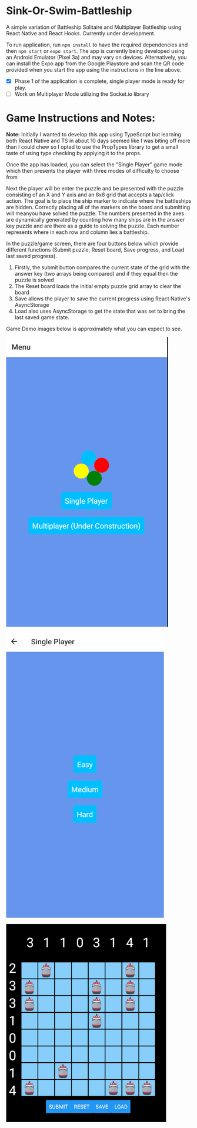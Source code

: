 # Sink-Or-Swim-Battleship
A simple variation of Battleship Solitaire and Multiplayer Battleship using React Native and React Hooks. Currently under development.

To run application, run `npm install` to have the required dependencies and then `npm start` or `expo start`. The app is currently being developed using an Android Emulator (Pixel 3a) and may vary on devices.
Alternatively, you can install the Expo app from the Google Playstore and scan the QR code provided when you start the app using the instructions in the line above.

- [x] Phase 1 of the application is complete, single player mode is ready for play.
- [ ] Work on Multiplayer Mode utilizing the Socket.io library

# Game Instructions and Notes:

**Note:** Initially I wanted to develop this app using TypeScript but learning both React Native and TS in about 10 days seemed like I was biting off more than I could chew so I opted to use the PropTypes library to get a small taste of using type checking by applying it to the props.

Once the app has loaded, you can select the "Single Player" game mode which then presents the player with three modes of difficulty to choose from

Next the player will be enter the puzzle and be presented with the puzzle consisting of an X and Y axis and an 8x8 grid that accepts a tap/click action.
The goal is to place the ship marker to indicate where the battleships are hidden. Correctly placing all of the markers on the board and submitting will meanyou have solved the puzzle.
The numbers presented in the axes are dynamically generated by counting how many ships are in the answer key puzzle and are there as a guide to solving the puzzle. Each number represents where in each row and column lies a battleship.

In the puzzle/game screen, there are four buttons below which provide different functions (Submit puzzle, Reset board, Save progress, and Load last saved progress).

1. Firstly, the submit button compares the current state of the grid with the answer key (two arrays being compared) and if they equal then the puzzle is solved
2. The Reset board loads the initial empty puzzle grid array to clear the board
3. Save allows the player to save the current progress using React Native's AsyncStorage
4. Load also uses AsyncStorage to get the state that was set to bring the last saved game state.

Game Demo images below is approximately what you can expect to see.

![Image of Main Screen](./demo-images/GameDemo1.png)

![Image of Difficulty](./demo-images/GameDemo2.png)

![Image of Gameplay](./demo-images/GameDemo3.png)
